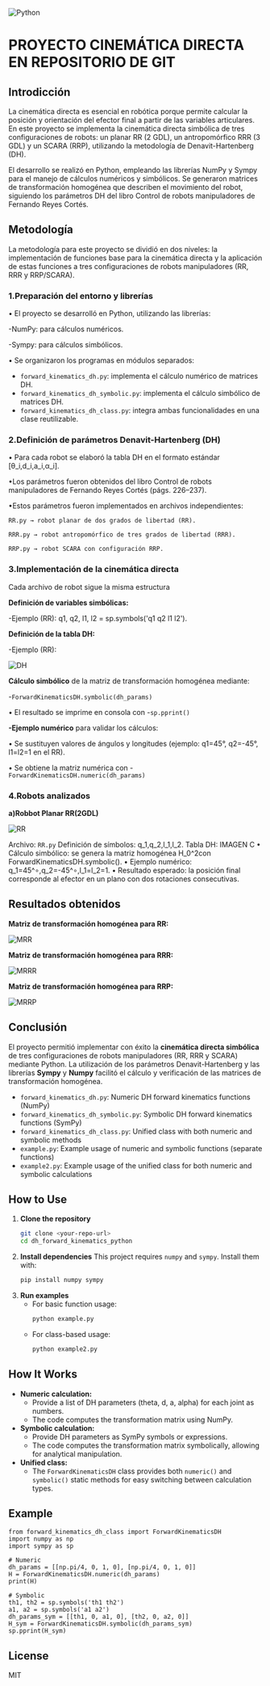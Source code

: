 ![Python](https://img.shields.io/badge/Python-3776AB?style=for-the-badge&logo=python&logoColor=white) 
# PROYECTO CINEMÁTICA DIRECTA EN REPOSITORIO DE GIT
## Introdicción
La cinemática directa es esencial en robótica porque permite calcular la posición y orientación del efector final a partir de las variables articulares. En este proyecto se implementa la cinemática directa simbólica de tres configuraciones de robots: un planar RR (2 GDL), un antropomórfico RRR (3 GDL) y un SCARA (RRP), utilizando la metodología de Denavit-Hartenberg (DH).

El desarrollo se realizó en Python, empleando las librerías NumPy y Sympy para el manejo de cálculos numéricos y simbólicos. Se generaron matrices de transformación homogénea que describen el movimiento del robot, siguiendo los parámetros DH del libro Control de robots manipuladores de Fernando Reyes Cortés.


## Metodología
La metodología para este proyecto se dividió en dos niveles: la implementación de funciones base para la cinemática directa y la aplicación de estas funciones a tres configuraciones de robots manipuladores (RR, RRR y RRP/SCARA).

### 1.Preparación del entorno y librerías
•	El proyecto se desarrolló en Python, utilizando las librerías:

   -NumPy: para cálculos numéricos.
   
   -Sympy: para cálculos simbólicos.
   
•	Se organizaron los programas en módulos separados:

- `forward_kinematics_dh.py`: implementa el cálculo numérico de matrices DH.
- `forward_kinematics_dh_symbolic.py`: implementa el cálculo simbólico de matrices DH.
- `forward_kinematics_dh_class.py`: integra ambas funcionalidades en una clase reutilizable.


### 2.Definición de parámetros Denavit-Hartenberg (DH)
• Para cada robot se elaboró la tabla DH en el formato estándar [θ_i,d_i,a_i,α_i].

•Los parámetros fueron obtenidos del libro Control de robots manipuladores de Fernando Reyes Cortés (págs. 226–237).

•Estos parámetros fueron implementados en archivos independientes:

	RR.py → robot planar de dos grados de libertad (RR).
   
	RRR.py → robot antropomórfico de tres grados de libertad (RRR).
   
	RRP.py → robot SCARA con configuración RRP.


### 3.Implementación de la cinemática directa
Cada archivo de robot sigue la misma estructura

**Definición de variables simbólicas:**

-Ejemplo (RR): q1, q2, l1, l2 = sp.symbols('q1 q2 l1 l2').

**Definición de la tabla DH:**

-Ejemplo (RR):

![DH](ACTI/A.png)

**Cálculo simbólico** de la matriz de transformación homogénea mediante:

-`ForwardKinematicsDH.symbolic(dh_params)`

•	El resultado se imprime en consola con -`sp.pprint()`

**-Ejemplo numérico** para validar los cálculos:

•	Se sustituyen valores de ángulos y longitudes (ejemplo: q1=45°, q2=-45°, l1=l2=1 en el RR).

•	Se obtiene la matriz numérica con -`ForwardKinematicsDH.numeric(dh_params)`

### 4.Robots analizados
**a)Robbot Planar RR(2GDL)**

![RR](ACTI/RR.png)

Archivo: `RR.py`
	Definición de símbolos: q_1,q_2,l_1,l_2.
	Tabla DH:   IMAGEN C
	•  Cálculo simbólico: se genera la matriz homogénea H_0^2con ForwardKinematicsDH.symbolic().
	•  Ejemplo numérico: q_1=45^∘,q_2=-45^∘,l_1=l_2=1.
	•  Resultado esperado: la posición final corresponde al efector en un plano con dos rotaciones consecutivas.







## Resultados obtenidos
**Matriz de transformación homogénea para RR:**

![MRR](ACTI/MRR.png)

**Matriz de transformación homogénea para RRR:**

![MRRR](ACTI/MRRR.png)

**Matriz de transformación homogénea para RRP:**

![MRRP](ACTI/MRRP.png)



## Conclusión
El proyecto permitió implementar con éxito la **cinemática directa simbólica** de tres configuraciones de robots manipuladores (RR, RRR y SCARA) mediante Python. La utilización de los parámetros Denavit-Hartenberg y las librerías **Sympy** y **Numpy** facilitó el cálculo y verificación de las matrices de transformación homogénea.


- `forward_kinematics_dh.py`: Numeric DH forward kinematics functions (NumPy)
- `forward_kinematics_dh_symbolic.py`: Symbolic DH forward kinematics functions (SymPy)
- `forward_kinematics_dh_class.py`: Unified class with both numeric and symbolic methods
- `example.py`: Example usage of numeric and symbolic functions (separate functions)
- `example2.py`: Example usage of the unified class for both numeric and symbolic calculations

## How to Use
1. **Clone the repository**
   ```sh
   git clone <your-repo-url>
   cd dh_forward_kinematics_python
   ```
2. **Install dependencies**
   This project requires `numpy` and `sympy`. Install them with:
   ```sh
   pip install numpy sympy
   ```
3. **Run examples**
   - For basic function usage:
     ```sh
     python example.py
     ```
   - For class-based usage:
     ```sh
     python example2.py
     ```

## How It Works
- **Numeric calculation:**
  - Provide a list of DH parameters (theta, d, a, alpha) for each joint as numbers.
  - The code computes the transformation matrix using NumPy.
- **Symbolic calculation:**
  - Provide DH parameters as SymPy symbols or expressions.
  - The code computes the transformation matrix symbolically, allowing for analytical manipulation.
- **Unified class:**
  - The `ForwardKinematicsDH` class provides both `numeric()` and `symbolic()` static methods for easy switching between calculation types.

## Example
```
from forward_kinematics_dh_class import ForwardKinematicsDH
import numpy as np
import sympy as sp

# Numeric
dh_params = [[np.pi/4, 0, 1, 0], [np.pi/4, 0, 1, 0]]
H = ForwardKinematicsDH.numeric(dh_params)
print(H)

# Symbolic
th1, th2 = sp.symbols('th1 th2')
a1, a2 = sp.symbols('a1 a2')
dh_params_sym = [[th1, 0, a1, 0], [th2, 0, a2, 0]]
H_sym = ForwardKinematicsDH.symbolic(dh_params_sym)
sp.pprint(H_sym)
```

## License
MIT
